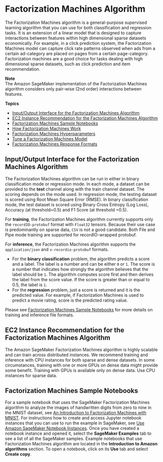 # Factorization Machines Algorithm<a name="fact-machines"></a>

The Factorization Machines algorithm is a general\-purpose supervised learning algorithm that you can use for both classification and regression tasks\. It is an extension of a linear model that is designed to capture interactions between features within high dimensional sparse datasets economically\. For example, in a click prediction system, the Factorization Machines model can capture click rate patterns observed when ads from a certain ad\-category are placed on pages from a certain page\-category\. Factorization machines are a good choice for tasks dealing with high dimensional sparse datasets, such as click prediction and item recommendation\.

**Note**  
The Amazon SageMaker implementation of the Factorization Machines algorithm considers only pair\-wise \(2nd order\) interactions between features\.

**Topics**
+ [Input/Output Interface for the Factorization Machines Algorithm](#fm-inputoutput)
+ [EC2 Instance Recommendation for the Factorization Machines Algorithm](#fm-instances)
+ [Factorization Machines Sample Notebooks](#fm-sample-notebooks)
+ [How Factorization Machines Work](fact-machines-howitworks.md)
+ [Factorization Machines Hyperparameters](fact-machines-hyperparameters.md)
+ [Tune a Factorization Machines Model](fm-tuning.md)
+ [Factorization Machines Response Formats](fm-in-formats.md)

## Input/Output Interface for the Factorization Machines Algorithm<a name="fm-inputoutput"></a>

The Factorization Machines algorithm can be run in either in binary classification mode or regression mode\. In each mode, a dataset can be provided to the **test** channel along with the train channel dataset\. The scoring depends on the mode used\. In regression mode, the testing dataset is scored using Root Mean Square Error \(RMSE\)\. In binary classification mode, the test dataset is scored using Binary Cross Entropy \(Log Loss\), Accuracy \(at threshold=0\.5\) and F1 Score \(at threshold =0\.5\)\.

For **training**, the Factorization Machines algorithm currently supports only the `recordIO-protobuf` format with `Float32` tensors\. Because their use case is predominantly on sparse data, `CSV` is not a good candidate\. Both File and Pipe mode training are supported for recordIO\-wrapped protobuf\.

For **inference**, the Factorization Machines algorithm supports the `application/json` and `x-recordio-protobuf` formats\. 
+ For the **binary classification** problem, the algorithm predicts a score and a label\. The label is a number and can be either `0` or `1`\. The score is a number that indicates how strongly the algorithm believes that the label should be `1`\. The algorithm computes score first and then derives the label from the score value\. If the score is greater than or equal to 0\.5, the label is `1`\.
+ For the **regression** problem, just a score is returned and it is the predicted value\. For example, if Factorization Machines is used to predict a movie rating, score is the predicted rating value\.

Please see [Factorization Machines Sample Notebooks](#fm-sample-notebooks) for more details on training and inference file formats\.

## EC2 Instance Recommendation for the Factorization Machines Algorithm<a name="fm-instances"></a>

The Amazon SageMaker Factorization Machines algorithm is highly scalable and can train across distributed instances\. We recommend training and inference with CPU instances for both sparse and dense datasets\. In some circumstances, training with one or more GPUs on dense data might provide some benefit\. Training with GPUs is available only on dense data\. Use CPU instances for sparse data\.

## Factorization Machines Sample Notebooks<a name="fm-sample-notebooks"></a>

For a sample notebook that uses the SageMaker Factorization Machines algorithm to analyze the images of handwritten digits from zero to nine in the MNIST dataset, see [An Introduction to Factorization Machines with MNIST](https://sagemaker-examples.readthedocs.io/en/latest/introduction_to_amazon_algorithms/factorization_machines_mnist/factorization_machines_mnist.html)\. For instructions how to create and access Jupyter notebook instances that you can use to run the example in SageMaker, see [Use Amazon SageMaker Notebook Instances](nbi.md)\. Once you have created a notebook instance and opened it, select the **SageMaker Examples** tab to see a list of all the SageMaker samples\. Example notebooks that use Factorization Machines algorithm are located in the **Introduction to Amazon algorithms** section\. To open a notebook, click on its **Use** tab and select **Create copy**\.